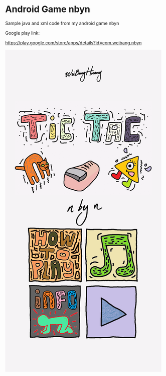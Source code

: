 # Android Game nbyn

Sample java and xml code from my android game nbyn

Google play link: 

https://play.google.com/store/apps/details?id=com.weibang.nbyn

![alt text](https://github.com/weibanghuang/Android-Game-nbyn/blob/main/image.png)
